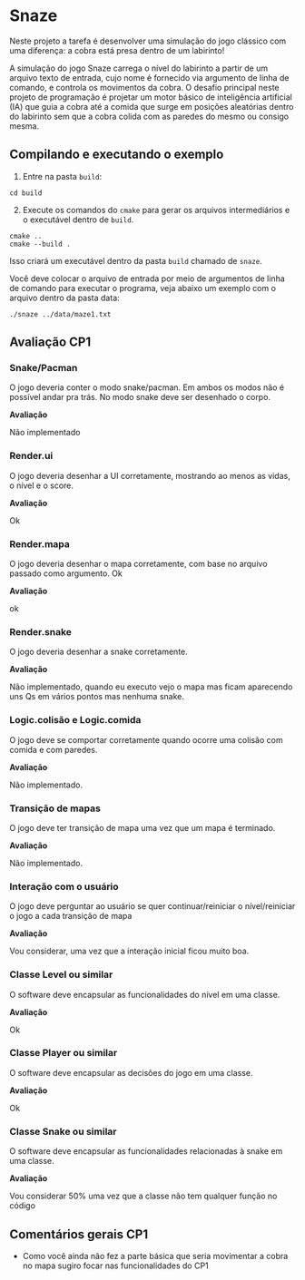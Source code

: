 # Snaze

Neste projeto a tarefa é desenvolver uma simulação do jogo clássico com uma diferença: a cobra está presa dentro de um labirinto!

A simulação do jogo Snaze carrega o nível do labirinto a partir de um arquivo texto de entrada, cujo nome é fornecido via argumento de linha de comando, e controla os movimentos da cobra. O desafio principal neste projeto de programação é projetar um motor básico de inteligência artificial (IA) que guia a cobra até a comida que surge em posições aleatórias dentro do labirinto sem que a cobra colida com as paredes do mesmo ou consigo mesma.

## Compilando e executando o exemplo

1. Entre na pasta `build`:
```
cd build
```
2. Execute os comandos do `cmake` para gerar os arquivos intermediários e o executável dentro de `build`.
```
cmake ..
cmake --build .
```

Isso criará um executável dentro da pasta `build` chamado de `snaze`.

Você deve colocar o arquivo de entrada por meio de argumentos de linha de comando para executar o programa, veja abaixo um exemplo com o arquivo dentro da pasta data:

```console
./snaze ../data/maze1.txt
```

## Avaliação CP1

### Snake/Pacman
O jogo deveria conter o modo snake/pacman. Em ambos os modos não é possível andar pra trás. No modo snake deve ser desenhado o corpo.

**Avaliação**

Não implementado

### Render.ui
O jogo deveria desenhar a UI corretamente, mostrando ao menos as vidas, o nível e o score.

**Avaliação**

Ok

### Render.mapa
O jogo deveria desenhar o mapa corretamente, com base no arquivo passado como argumento. Ok

**Avaliação**

ok

### Render.snake
O jogo deveria desenhar a snake corretamente.

**Avaliação**

Não implementado, quando eu executo vejo o mapa mas ficam aparecendo uns Qs em vários pontos mas nenhuma snake.

### Logic.colisão e Logic.comida
O jogo deve se comportar corretamente quando ocorre uma colisão com comida e com paredes.

**Avaliação**

Não implementado.

### Transição de mapas
O jogo deve ter transição de mapa uma vez que um mapa é terminado.

**Avaliação**

Não implementado.

### Interação com o usuário
O jogo deve perguntar ao usuário se quer continuar/reiniciar o nível/reiniciar o jogo a cada transição de mapa

**Avaliação**

Vou considerar, uma vez que a interação inicial ficou muito boa.

### Classe Level ou similar
O software deve encapsular as funcionalidades do nível em uma classe.

**Avaliação**

Ok

### Classe Player ou similar
O software deve encapsular as decisões do jogo em uma classe.

**Avaliação**

Ok

### Classe Snake ou similar
O software deve encapsular as funcionalidades relacionadas à snake em uma classe. 

**Avaliação**

Vou considerar 50% uma vez que a classe não tem qualquer função no código

## Comentários gerais CP1
- Como você ainda não fez a parte básica que seria movimentar a cobra no mapa sugiro focar nas funcionalidades do CP1
